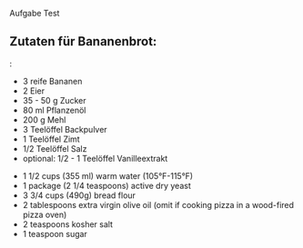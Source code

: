 Aufgabe Test



## Zutaten für Bananenbrot: 

:

- 3 reife Bananen
- 2 Eier
- 35 - 50 g Zucker
- 80 ml Pflanzenöl
- 200 g Mehl
- 3 Teelöffel Backpulver
- 1 Teelöffel Zimt
- 1/2 Teelöffel Salz
- optional: 1/2 - 1 Teelöffel Vanilleextrakt



<ul>
<li>1 1/2 cups (355 ml) warm water (105°F-115°F)</li>
<li>1 package (2 1/4 teaspoons) active dry yeast</li>
<li>3 3/4 cups (490g) bread flour</li>
<li>
2 tablespoons extra virgin olive oil (omit if cooking pizza in a
wood-fired pizza oven)
</li>
<li>2 teaspoons kosher salt</li>
<li>1 teaspoon sugar</li>
</ul>



